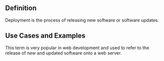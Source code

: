 ## Definition

Deployment is the process of releasing new software or software updates.

## Use Cases and Examples

This term is very popular in web development and used to refer to the release of new and updated software onto a web server.
